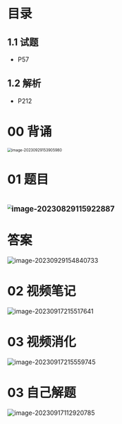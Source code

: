 

# 目录



## 1.1 试题

* P57



## 1.2 解析

* P212



# 00 背诵

<img src="https://cvp.oss-cn-shanghai.aliyuncs.com/picgo/202309291539077.png" alt="image-20230929153905980" style="zoom: 60%;" />



# 01 题目

# <img src="https://cvp.oss-cn-shanghai.aliyuncs.com/picgo/202308291159935.png" alt="image-20230829115922887" style="zoom: 60%;" />





# 答案

![image-20230929154840733](https://cvp.oss-cn-shanghai.aliyuncs.com/picgo/202309291548976.png)



# 02 视频笔记

![image-20230917215517641](https://cvp.oss-cn-shanghai.aliyuncs.com/picgo/202309172155194.png)



# 03 视频消化

![image-20230917215559745](https://cvp.oss-cn-shanghai.aliyuncs.com/picgo/202309172156193.png)



# 03 自己解题

![image-20230917112920785](https://cvp.oss-cn-shanghai.aliyuncs.com/picgo/202309171129968.png)



